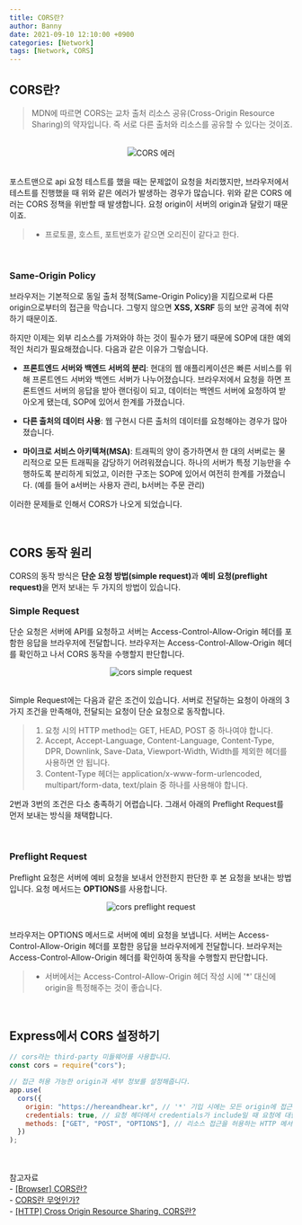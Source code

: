 ```yaml
---
title: CORS란?
author: Banny
date: 2021-09-10 12:10:00 +0900
categories: [Network]
tags: [Network, CORS]
---
```


## CORS란?

> MDN에 따르면 CORS는 교차 출처 리소스 공유(Cross-Origin Resource Sharing)의 약자입니다. 즉 서로 다른 출처와 리소스를 공유할 수 있다는 것이죠.

<br>

<center>
<img alt="CORS 에러" src="https://user-images.githubusercontent.com/62047302/132796197-ee3f4da4-02ce-48d9-904b-b7832d133b80.png">
</center>

<br>

포스트맨으로 api 요청 테스트를 했을 때는 문제없이 요청을 처리했지만, 브라우저에서 테스트를 진행했을 때 위와 같은 에러가 발생하는 경우가 많습니다.
위와 같은 CORS 에러는 CORS 정책을 위반할 때 발생합니다. 요청 origin이 서버의 origin과 달랐기 때문이죠.

> - 프로토콜, 호스트, 포트번호가 같으면 오리진이 같다고 한다.

<br>

### Same-Origin Policy

브라우저는 기본적으로 동일 출처 정책(Same-Origin Policy)을 지킴으로써 다른 origin으로부터의 접근을 막습니다. 그렇지 않으면 <strong>XSS, XSRF</strong> 등의 보안 공격에 취약하기 때문이죠.

하지만 이제는 외부 리소스를 가져와야 하는 것이 필수가 됐기 때문에 SOP에 대한 예외적인 처리가 필요해졌습니다. 다음과 같은 이유가 그렇습니다.

- <strong>프론트엔드 서버와 백엔드 서버의 분리</strong>: 현대의 웹 애플리케이션은 빠른 서비스를 위해 프론트엔드 서버와 백엔드 서버가 나누어졌습니다.
  브라우저에서 요청을 하면 프론트엔드 서버의 응답을 받아 랜더링이 되고, 데이터는 백엔드 서버에 요청하여 받아오게 됐는데, SOP에 있어서 한계를 가졌습니다.

- <strong>다른 출처의 데이터 사용</strong>: 웹 구현시 다른 출처의 데이터를 요청해야는 경우가 많아졌습니다.

- <strong>마이크로 서비스 아키텍쳐(MSA)</strong>: 트래픽의 양이 증가하면서 한 대의 서버로는 물리적으로 모든 트래픽을 감당하기 어려워졌습니다.
  하나의 서버가 특정 기능만을 수행하도록 분리하게 되었고, 이러한 구조는 SOP에 있어서 여전히 한계를 가졌습니다. (예를 들어 a서버는 사용자 관리, b서버는 주문 관리)

이러한 문제들로 인해서 CORS가 나오게 되었습니다.

<br>

<!-- - 일어나는 문제들
- 누가 문제를 일으키나
- 어떤 문제를 일으키나 -->

## CORS 동작 원리

CORS의 동작 방식은 <strong>단순 요청 방법(simple request)</strong>과 <strong>예비 요청(preflight request)</strong>을 먼저 보내는 두 가지의 방법이 있습니다.

### Simple Request

단순 요청은 서버에 API를 요청하고 서버는 Access-Control-Allow-Origin 헤더를 포함한 응답을 브라우저에 전달합니다. 브라우저는 Access-Control-Allow-Origin 헤더를 확인하고 나서 CORS 동작을 수행할지 판단합니다.

<center>
<img alt="cors simple request" src="https://user-images.githubusercontent.com/62047302/132841990-a9acff81-2c1b-49db-9ad0-1864d4a66003.png">
</center>

<br>

Simple Request에는 다음과 같은 조건이 있습니다. 서버로 전달하는 요청이 아래의 3가지 조건을 만족해야, 전달되는 요청이 단순 요청으로 동작합니다.

> 1. 요청 시의 HTTP method는 GET, HEAD, POST 중 하나여야 합니다.
> 2. Accept, Accept-Language, Content-Language, Content-Type, DPR, Downlink, Save-Data, Viewport-Width, Width를 제외한 헤더를 사용하면 안 됩니다.
> 3. Content-Type 헤더는 application/x-www-form-urlencoded, multipart/form-data, text/plain 중 하나를 사용해야 합니다.

2번과 3번의 조건은 다소 충족하기 어렵습니다. 그래서 아래의 Preflight Request를 먼저 보내는 방식을 채택합니다.

<br>

### Preflight Request

Preflight 요청은 서버에 예비 요청을 보내서 안전한지 판단한 후 본 요청을 보내는 방법입니다. 요청 메서드는 <strong>OPTIONS</strong>를 사용합니다.

<center>
<img alt="cors preflight request" src="https://user-images.githubusercontent.com/62047302/132842054-c272876c-01a5-49ca-b2d1-6801e319f938.png">
</center>

<br>

브라우저는 OPTIONS 메서드로 서버에 예비 요청을 보냅니다. 서버는 Access-Control-Allow-Origin 헤더를 포함한 응답을 브라우저에게 전달합니다.
브라우저는 Access-Control-Allow-Origin 헤더를 확인하여 동작을 수행할지 판단합니다.

> - 서버에서는 Access-Control-Allow-Origin 헤더 작성 시에 '\*' 대신에 origin을 특정해주는 것이 좋습니다.

<br>

## Express에서 CORS 설정하기

```js
// cors라는 third-party 미들웨어를 사용합니다.
const cors = require("cors");

// 접근 허용 가능한 origin과 세부 정보를 설정해줍니다.
app.use(
  cors({
    origin: "https://hereandhear.kr", // '*' 기입 시에는 모든 origin에 접근 허용합니다.
    credentials: true, // 요청 헤더에서 credentials가 include일 때 요청에 대한 응답을 할 수 있는지를 나타냅니다.
    methods: ["GET", "POST", "OPTIONS"], // 리소스 접근을 허용하는 HTTP 메서드를 지정합니다.
  })
);
```

<br>
<br>
참고자료<br>
- <a href="https://beomy.github.io/tech/browser/cors/" target="_blank">[Browser] CORS란?</a><br>
- <a href="https://hannut91.github.io/blogs/infra/cors" target="_blank">CORS란 무엇인가?</a><br>
- <a href="https://wonit.tistory.com/307" target="_blank">[HTTP] Cross Origin Resource Sharing, CORS란?</a><br>
